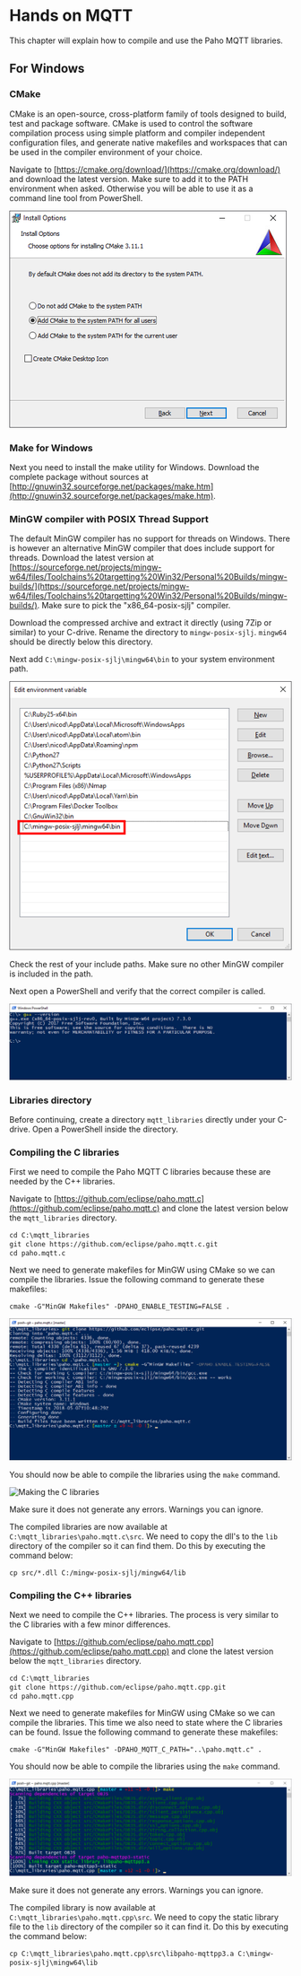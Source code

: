 # Hands on MQTT

This chapter will explain how to compile and use the Paho MQTT libraries.

## For Windows

### CMake

CMake is an open-source, cross-platform family of tools designed to build, test and package software. CMake is used to control the software compilation process using simple platform and compiler independent configuration files, and generate native makefiles and workspaces that can be used in the compiler environment of your choice.

Navigate to [https://cmake.org/download/](https://cmake.org/download/) and download the latest version. Make sure to add it to the PATH environment when asked. Otherwise you will be able to use it as a command line tool from PowerShell.

![Add CMake to PATH](img/cmake_path.png)

### Make for Windows

Next you need to install the make utility for Windows. Download the complete package without sources at [http://gnuwin32.sourceforge.net/packages/make.htm](http://gnuwin32.sourceforge.net/packages/make.htm).

### MinGW compiler with POSIX Thread Support

The default MinGW compiler has no support for threads on Windows. There is however an alternative MinGW compiler that does include support for threads. Download the latest version at [https://sourceforge.net/projects/mingw-w64/files/Toolchains%20targetting%20Win32/Personal%20Builds/mingw-builds/](https://sourceforge.net/projects/mingw-w64/files/Toolchains%20targetting%20Win32/Personal%20Builds/mingw-builds/). Make sure to pick the "x86_64-posix-sjlj" compiler.

Download the compressed archive and extract it directly (using 7Zip or similar) to your C-drive. Rename the directory to `mingw-posix-sjlj`. `mingw64` should be directly below this directory.

Next add `C:\mingw-posix-sjlj\mingw64\bin` to your system environment path.

![Adding MinGW sjlj to PATH](img/mingw_sjlj_path.png)

Check the rest of your include paths. Make sure no other MinGW compiler is included in the path.

Next open a PowerShell and verify that the correct compiler is called.

![G++ version](img/powershell_gpp.png)

### Libraries directory

Before continuing, create a directory `mqtt_libraries` directly under your C-drive. Open a PowerShell inside the directory.

### Compiling the C libraries

First we need to compile the Paho MQTT C libraries because these are needed by the C++ libraries.

Navigate to [https://github.com/eclipse/paho.mqtt.c](https://github.com/eclipse/paho.mqtt.c) and clone the latest version below the `mqtt_libraries` directory.

```shell
cd C:\mqtt_libraries
git clone https://github.com/eclipse/paho.mqtt.c.git
cd paho.mqtt.c
```

Next we need to generate makefiles for MinGW using CMake so we can compile the libraries. Issue the following command to generate these makefiles:

```shell
cmake -G"MinGW Makefiles" -DPAHO_ENABLE_TESTING=FALSE .
```

![CMake for the C libraries](img/ps_c_cmake.png)

You should now be able to compile the libraries using the `make` command.

![Making the C libraries](img/c_make_result.png)

Make sure it does not generate any errors. Warnings you can ignore.

The compiled libraries are now available at `C:\mqtt_libraries\paho.mqtt.c\src`. We need to copy the dll's to the `lib` directory of the compiler so it can find them. Do this by executing the command below:

```shell
cp src/*.dll C:/mingw-posix-sjlj/mingw64/lib
```

<!-- Is this the correct directory to use ? -->

### Compiling the C++ libraries

Next we need to compile the C++ libraries. The process is very similar to the C libraries with a few minor differences.

Navigate to [https://github.com/eclipse/paho.mqtt.cpp](https://github.com/eclipse/paho.mqtt.cpp) and clone the latest version below the `mqtt_libraries` directory.

```shell
cd C:\mqtt_libraries
git clone https://github.com/eclipse/paho.mqtt.cpp.git
cd paho.mqtt.cpp
```

Next we need to generate makefiles for MinGW using CMake so we can compile the libraries. This time we also need to state where the C libraries can be found. Issue the following command to generate these makefiles:

```shell
cmake -G"MinGW Makefiles" -DPAHO_MQTT_C_PATH="..\paho.mqtt.c" .
```

You should now be able to compile the libraries using the `make` command.

![Making the C++ libraries](img/cpp_make_result.png)

Make sure it does not generate any errors. Warnings you can ignore.

The compiled library is now available at `C:\mqtt_libraries\paho.mqtt.cpp\src`. We need to copy the static library file to the `lib` directory of the compiler so it can find it. Do this by executing the command below:

```shell
cp C:\mqtt_libraries\paho.mqtt.cpp\src\libpaho-mqttpp3.a C:\mingw-posix-sjlj\mingw64\lib
```